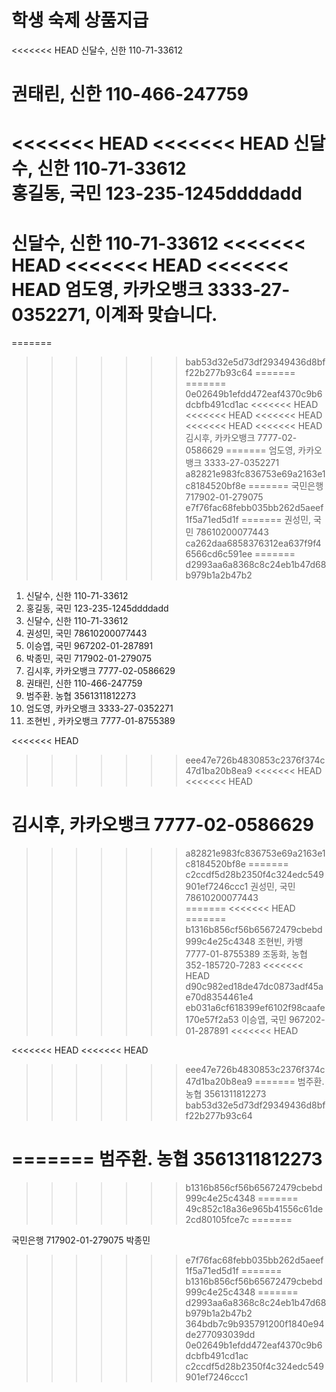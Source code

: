 # 학생 숙제 상품지급
<<<<<<< HEAD
신달수, 신한 110-71-33612    




권태린, 신한 110-466-247759
=======
<<<<<<< HEAD
<<<<<<< HEAD
신달수, 신한 110-71-33612   
홍길동, 국민 123-235-1245ddddadd
=======
신달수, 신한 110-71-33612
<<<<<<< HEAD
<<<<<<< HEAD
<<<<<<< HEAD
엄도영, 카카오뱅크 3333-27-0352271, 이계좌 맞습니다.
=======
=======
>>>>>>> bab53d32e5d73df29349436d8bff22b277b93c64
=======
=======
>>>>>>> 0e02649b1efdd472eaf4370c9b6dcbfb491cd1ac
<<<<<<< HEAD
<<<<<<< HEAD
<<<<<<< HEAD
<<<<<<< HEAD
<<<<<<< HEAD
김시후, 카카오뱅크 7777-02-0586629
=======
엄도영, 카카오뱅크 3333-27-0352271
>>>>>>> a82821e983fc836753e69a2163e1c8184520bf8e
=======
국민은행 717902-01-279075
>>>>>>> e7f76fac68febb035bb262d5aeef1f5a71ed5d1f
=======
권성민, 국민 78610200077443   
>>>>>>> ca262daa6858376312ea637f9f46566cd6c591ee
=======
>>>>>>> d2993aa6a8368c8c24eb1b47d68b979b1a2b47b2

1. 신달수, 신한 110-71-33612   
2. 홍길동, 국민 123-235-1245ddddadd
3. 신달수, 신한 110-71-33612
4. 권성민, 국민 78610200077443   
5. 이승엽, 국민 967202-01-287891
6. 박종민, 국민 717902-01-279075
7. 김시후, 카카오뱅크 7777-02-0586629
8. 권태린, 신한 110-466-247759
9. 범주환. 농협 3561311812273
10. 엄도영, 카카오뱅크 3333-27-0352271
11. 조현빈 , 카카오뱅크 7777-01-8755389



 

<<<<<<< HEAD
>>>>>>> eee47e726b4830853c2376f374c47d1ba20b8ea9
<<<<<<< HEAD
<<<<<<< HEAD

김시후, 카카오뱅크 7777-02-0586629
=======
>>>>>>> a82821e983fc836753e69a2163e1c8184520bf8e
=======
>>>>>>> c2ccdf5d28b2350f4c324edc549901ef7246ccc1
권성민, 국민 78610200077443   
=======
<<<<<<< HEAD
=======
>>>>>>> b1316b856cf56b65672479cbebd999c4e25c4348
조현빈, 카뱅 7777-01-8755389
조동화, 농협 352-185720-7283
<<<<<<< HEAD
>>>>>>> d90c982ed18de47dc0873adf45ae70d8354461e4
>>>>>>> eb031a6cf618399ef6102f98caafe170e57f2a53
이승엽, 국민 967202-01-287891
<<<<<<< HEAD


<<<<<<< HEAD
<<<<<<< HEAD
>>>>>>> eee47e726b4830853c2376f374c47d1ba20b8ea9
=======
범주환. 농협 3561311812273
>>>>>>> bab53d32e5d73df29349436d8bff22b277b93c64

=======
범주환. 농협 3561311812273
=======
>>>>>>> b1316b856cf56b65672479cbebd999c4e25c4348
=======
>>>>>>> 49c852c18a36e965b41556c61de2cd80105fce7c
=======

국민은행 717902-01-279075 박종민
>>>>>>> e7f76fac68febb035bb262d5aeef1f5a71ed5d1f
=======
>>>>>>> b1316b856cf56b65672479cbebd999c4e25c4348
=======
>>>>>>> d2993aa6a8368c8c24eb1b47d68b979b1a2b47b2
>>>>>>> 364bdb7c9b935791200f1840e94de277093039dd
>>>>>>> 0e02649b1efdd472eaf4370c9b6dcbfb491cd1ac
>>>>>>> c2ccdf5d28b2350f4c324edc549901ef7246ccc1
